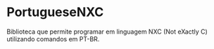 # PortugueseNXC
Biblioteca que permite programar em linguagem NXC (Not eXactly C)  utilizando comandos em PT-BR.
